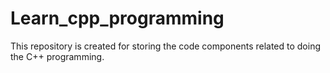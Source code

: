 # Learn_cpp_programming
This repository is created for storing the code components related to doing the C++ programming.
